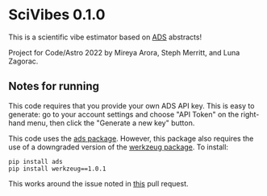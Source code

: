 # SciVibes 0.1.0

This is a scientific vibe estimator based on [ADS](https://ui.adsabs.harvard.edu/) abstracts!

Project for Code/Astro 2022 by Mireya Arora, Steph Merritt, and Luna Zagorac.


## Notes for running

This code requires that you provide your own ADS API key. This is easy to generate: go to your account settings and choose "API Token" on the right-hand menu, then click the "Generate a new key" button.

This code uses the [ads package](https://ads.readthedocs.io/en/latest/#). However, this package also requires the use of a downgraded version of the [werkzeug package](https://werkzeug.palletsprojects.com/en/2.1.x/). To install:

```
pip install ads
pip install werkzeug==1.0.1
```

This works around the issue noted in [this](https://github.com/andycasey/ads/pull/119) pull request.
